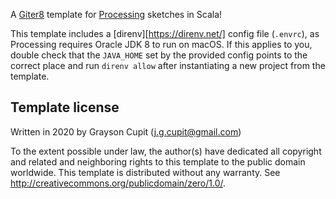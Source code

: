 A [Giter8][g8] template for [Processing][processing] sketches in Scala!

This template includes a [direnv][https://direnv.net/] config file (`.envrc`), as Processing 
requires Oracle JDK 8 to run on macOS. If this applies to you, double check that the 
`JAVA_HOME` set by the provided config points to the correct place and run `direnv allow` 
after instantiating a new project from the template.


Template license
----------------
Written in 2020 by Grayson Cupit (j.g.cupit@gmail.com)

To the extent possible under law, the author(s) have dedicated all copyright and related
and neighboring rights to this template to the public domain worldwide.
This template is distributed without any warranty. See <http://creativecommons.org/publicdomain/zero/1.0/>.

[g8]: http://www.foundweekends.org/giter8/
[processing]: https://processing.org/
